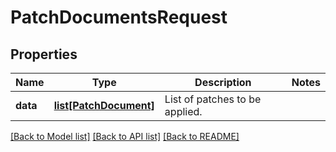 # PatchDocumentsRequest

## Properties
Name | Type | Description | Notes
------------ | ------------- | ------------- | -------------
**data** | [**list[PatchDocument]**](PatchDocument.md) | List of patches to be applied. | 

[[Back to Model list]](../README.md#documentation-for-models) [[Back to API list]](../README.md#documentation-for-api-endpoints) [[Back to README]](../README.md)



